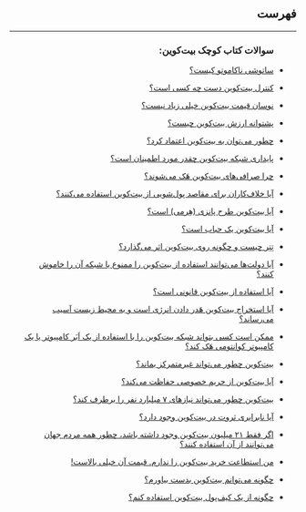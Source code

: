 <head><link rel="stylesheet" type="text/css" href="https://learnmeabitcoin.simorgh.me/assets/css/style.css">
<script src="https://code.jquery.com/jquery-1.12.4.min.js" integrity="sha256-ZosEbRLbNQzLpnKIkEdrPv7lOy9C27hHQ+Xp8a4MxAQ=" crossorigin="anonymous"></script>
<script src="https://learnmeabitcoin.simorgh.me/assets/js/respond.js"></script>    
<meta name="viewport" content="width=device-width, initial-scale=1, user-scalable=no">
</head>
<div class="wrapper"><section>
<div dir="rtl">
    <br>
    <h2>فهرست</h2>
    <hr/>
    <ul>
        <h3>سوالات کتاب کوچک بیت‌کوین:</h3>
        <li>
            <p><a href="./FAQs/ساتوشی ناکاماتو کیست">ساتوشی ناکاموتو کیست؟</a></p>
        </li>
        <li>
            <p><a href="./FAQs/کنترل بیتکوین دست کیست">کنترل بیت‌کوین دست چه کسی است؟</a></p>
        </li>
        <li>
            <p><a href="./FAQs/چرا نوسان قیمت بیتکوین زیاد است">نوسان قیمت بیت‌کوین خیلی زیاد نیست؟</a></p>
        </li>
        <li>
            <p><a href="./FAQs/پشتوانه ارزش بیتکوین چیست">پشتوانه ارزش بیت‌کوین چیست؟</a></p>
        </li>
        <li>
            <p><a href="./FAQs/چطور میتوان به بیتکوین اعتماد کرد">چطور می‌توان به بیت‌کوین اعتماد کرد؟</a></p>
        </li>
        <li>
            <p><a href="./FAQs/پایداری شبکه بیتکوین چقدر مورد اطمینان است">پایداری شبکه بیت‌کوین چقدر مورد اطمینان است؟</a></p>
        </li>
        <li>
            <p><a href="./FAQs/چرا صرافی های بیتکوین هک میشوند">چرا صرافی‌های بیت‌کوین هَک می‌شوند؟</a></p>
        </li>
        <li>
            <p><a href="./FAQs/آیا خلافکاران برای پولشویی از بیتکوین استفاده میکنند">آیا خلاف‌کاران برای مقاصد پول‌شویی از بیت‌کوین استفاده می‌کنند؟</a></p>
        </li>
        <li>
            <p><a href="./FAQs/آیا بیتکوین طرح پانزی است">آیا بیت‌کوین طرح پانزی (هِرمی) است؟</a></p>
        </li>
        <li>
            <p><a href="./FAQs/آیا بیتکوین حباب است">آیا بیت‌کوین یک حباب است؟</a></p>
        </li>
        <li>
            <p><a href="./FAQs/تتر چیست و چطور روی بیتکوین تاثیر میگذارد">تِتِر چیست و چگونه روی بیت‌کوین اثر می‌گذارد؟</a></p>
        </li>
        <li>
            <p><a href="./FAQs/آیا دولت ها میتوانند شبکه بیتکوین را خاموش کنند">آیا دولت‌ها می‌توانند استفاده از بیت‌کوین را ممنوع یا شبکه آن را خاموش کنند؟</a></p>
        </li>
        <li>
            <p><a href="./FAQs/آیا استفاده از بیتکوین قانونی است">آیا استفاده از بیت‌کوین قانونی است؟</a></p>
        </li>
        <li>
            <p><a href="./FAQs/آیا استخراج بیتکوین به محیط زیست آسیب میزند">آیا استخراج بیت‌کوین هَدر دادن انرژی است و به محیط زیست آسیب می‌رساند؟</a></p>
        </li>
        <li>
            <p><a href="./FAQs/ممکن است کسی بتواند بیتکوین را با ابر کامپیوتر یا کامپیوتر کوانتومی هک کند">ممکن است کسی بتواند شبکه بیت‌کوین را با استفاده از یک اَبَر کامپیوتر یا یک کامپیوتر کوانتومی هَک کند؟</a></p>
        </li>
        <li>
            <p><a href="./FAQs/بیتکوین چطور میتواند متمرکز بماند">بیت‌کوین چطور می‌تواند غیرمتمرکز بماند؟</a></p>
        </li>
        <li>
            <p><a href="./FAQs/آیا بیتکوین حافظ حریم خصوصی است">آیا بیت‌کوین از حریم خصوصی حفاظت می‌کند؟</a></p>
        </li>
        <li>
            <p><a href="./FAQs/بیتکوین چطور میتواند نیاز های هفت میلیارد نفر را براورده کند">بیت‌کوین چطور می‌تواند نیازهای ۷ میلیارد نفر را برطرف کند؟</a></p>
        </li>
        <li>
            <p><a href="./FAQs/آیا نابرابری ثروت در بیتکوین وجود دارد">آیا نابرابری ثروت در بیت‌کوین وجود دارد؟</a></p>
        </li>
        <li>
            <p><a href="./FAQs/چطور همه مردم میتوانند از بیست و یک میلیون بیتکوین استفاده کنند">اگر فقط ۲۱ میلیون بیت‌کوین وجود داشته باشد، چطور همه مردم جهان می‌توانند از آن استفاده کنند؟</a></p>
        </li>
        <li>
            <p><a href="./FAQs/من استطاعت خرید بیتکوین را ندارم چون قیمتش خیلی بالاست">من استطاعت خرید بیت‌کوین را ندارم. قیمت آن خیلی بالاست!</a></p>
        </li>
        <li>
            <p><a href="./FAQs/چطور میتوانم بیتکوین بدست بیاورم">چگونه می‌توانم بیت‌کوین بدست بیاورم؟</a></p>
        </li>
        <li>
            <p><a href="./FAQs/چطور از کیف پول بیتکوین استفاده کنیم">چگونه از یک کیف‌پول بیت‌کوین استفاده کنم؟</a></p>
        </li>
    </ul>
</div>
</section></div>
